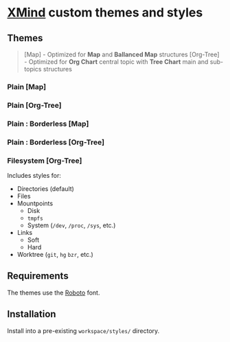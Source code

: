 # [XMind](https://github.com/xmindltd/xmind) custom themes and styles

## Themes

> [Map] - Optimized for **Map** and **Ballanced Map** structures
> [Org-Tree] - Optimized for **Org Chart** central topic with **Tree Chart** main and sub-topics structures

### Plain [Map]

### Plain [Org-Tree]

### Plain : Borderless [Map]

### Plain : Borderless [Org-Tree]

### Filesystem [Org-Tree]

Includes styles for:

-	Directories (default)
-	Files
-	Mountpoints
	-	Disk
	-	`tmpfs`
	-	System (`/dev`, `/proc`, `/sys`, etc.)
-	Links
	-	Soft
	-	Hard
-	Worktree (`git`, `hg` `bzr`, etc.)

## Requirements

The themes use the [Roboto](https://github.com/google/roboto) font.

## Installation

Install into a pre-existing `workspace/styles/` directory.
